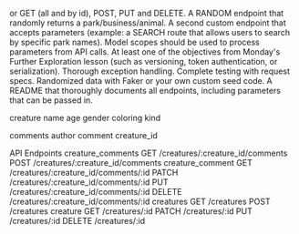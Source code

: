 or GET (all and by id), POST, PUT and DELETE.
  A RANDOM endpoint that randomly returns a park/business/animal.
  A second custom endpoint that accepts parameters (example: a SEARCH route that allows users to search by specific park names).
  Model scopes should be used to process parameters from API calls.
  At least one of the objectives from Monday's Further Exploration lesson (such as versioning, token authentication, or serialization).
  Thorough exception handling.
  Complete testing with request specs.
  Randomized data with Faker or your own custom seed code.
  A README that thoroughly documents all endpoints, including parameters that can be passed in.


creature
  name
  age
  gender
  coloring
  kind

comments
  author
  comment
  creature_id

API Endpoints
creature_comments GET    /creatures/:creature_id/comments
                  POST   /creatures/:creature_id/comments
 creature_comment GET    /creatures/:creature_id/comments/:id
                  PATCH  /creatures/:creature_id/comments/:id
                  PUT    /creatures/:creature_id/comments/:id
                  DELETE /creatures/:creature_id/comments/:id
        creatures GET    /creatures
                  POST   /creatures
         creature GET    /creatures/:id
                  PATCH  /creatures/:id
                  PUT    /creatures/:id
                  DELETE /creatures/:id
